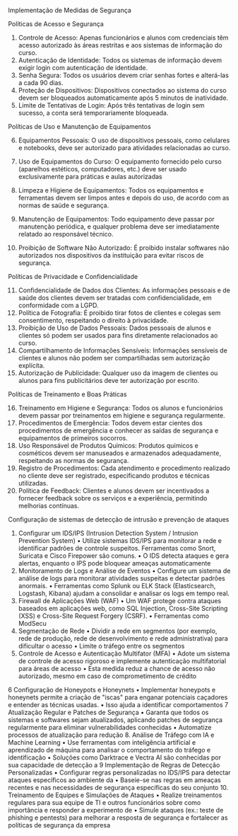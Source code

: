 Implementação de Medidas de Segurança

Políticas de Acesso e Segurança
1.	Controle de Acesso: Apenas funcionários e alunos com credenciais têm acesso autorizado às áreas restritas e aos sistemas de informação do curso.
2.	Autenticação de Identidade: Todos os sistemas de informação devem exigir login com autenticação de identidade.
3.	Senha Segura: Todos os usuários devem criar senhas fortes e alterá-las a cada 90 dias.
4.	Proteção de Dispositivos: Dispositivos conectados ao sistema do curso devem ser bloqueados automaticamente após 5 minutos de inatividade.
5.	Limite de Tentativas de Login: Após três tentativas de login sem sucesso, a conta será temporariamente bloqueada.

Políticas de Uso e Manutenção de Equipamentos

6.	Equipamentos Pessoais: O uso de dispositivos pessoais, como celulares e notebooks, deve ser autorizado para atividades relacionadas ao curso.
   
7.	Uso de Equipamentos do Curso: O equipamento fornecido pelo curso (aparelhos estéticos, computadores, etc.) deve ser usado exclusivamente para práticas e aulas autorizadas
8.	Limpeza e Higiene de Equipamentos: Todos os equipamentos e ferramentas devem ser limpos antes e depois do uso, de acordo com as normas de saúde e segurança.
9.	Manutenção de Equipamentos: Todo equipamento deve passar por manutenção periódica, e qualquer problema deve ser imediatamente relatado ao responsável técnico.
10.	Proibição de Software Não Autorizado: É proibido instalar softwares não autorizados nos dispositivos da instituição para evitar riscos de segurança.

Políticas de Privacidade e Confidencialidade

11.	Confidencialidade de Dados dos Clientes: As informações pessoais e de saúde dos clientes devem ser tratadas com confidencialidade, em conformidade com a LGPD.
12.	Política de Fotografia: É proibido tirar fotos de clientes e colegas sem consentimento, respeitando o direito à privacidade.
13.	Proibição de Uso de Dados Pessoais: Dados pessoais de alunos e clientes só podem ser usados para fins diretamente relacionados ao curso.
14.	Compartilhamento de Informações Sensíveis: Informações sensíveis de clientes e alunos não podem ser compartilhadas sem autorização explícita.
15.	Autorização de Publicidade: Qualquer uso da imagem de clientes ou alunos para fins publicitários deve ter autorização por escrito.

Políticas de Treinamento e Boas Práticas

16.	Treinamento em Higiene e Segurança: Todos os alunos e funcionários devem passar por treinamentos em higiene e segurança regularmente.
17.	Procedimentos de Emergência: Todos devem estar cientes dos procedimentos de emergência e conhecer as saídas de segurança e equipamentos de primeiros socorros.
18.	Uso Responsável de Produtos Químicos: Produtos químicos e cosméticos devem ser manuseados e armazenados adequadamente, respeitando as normas de segurança.
19.	Registro de Procedimentos: Cada atendimento e procedimento realizado no cliente deve ser registrado, especificando produtos e técnicas utilizadas.
20.	Política de Feedback: Clientes e alunos devem ser incentivados a fornecer feedback sobre os serviços e a experiência, permitindo melhorias contínuas.

Configuração de sistemas de detecção de intrusão e prevenção de ataques

1. Configurar um IDS/IPS (Intrusion Detection System / Intrusion Prevention System)
•	Utilize sistemas IDS/IPS para monitorar a rede e identificar padrões de controle suspeitos. Ferramentas como Snort, Suricata e Cisco Firepower são comuns.
•	O IDS detecta ataques e gera alertas, enquanto o IPS pode bloquear ameaças automaticamente
2. Monitoramento de Logs e Análise de Eventos
•	Configure um sistema de análise de logs para monitorar atividades suspeitas e detectar padrões anormais.
•	Ferramentas como Splunk ou ELK Stack (Elasticsearch, Logstash, Kibana) ajudam a consolidar e analisar os logs em tempo real.
3. Firewall de Aplicações Web (WAF)
•	Um WAF protege contra ataques baseados em aplicações web, como SQL Injection, Cross-Site Scripting (XSS) e Cross-Site Request Forgery (CSRF).
•	Ferramentas como ModSecu
4. Segmentação de Rede
•	Dividir a rede em segmentos (por exemplo, rede de produção, rede de desenvolvimento e rede administrativa) para dificultar o acesso
•	Limite o tráfego entre os segmentos
5. Controle de Acesso e Autenticação Multifator (MFA)
•	Adote um sistema de controle de acesso rigoroso e implemente autenticação multifatorial para áreas de acesso
•	Esta medida reduz a chance de acesso não autorizado, mesmo em caso de comprometimento de crédito

6 Configuração de Honeypots e Honeynets
•	Implementar honeypots e honeynets permite a criação de "iscas" para enganar potenciais caçadores e entender as técnicas usadas.
•	Isso ajuda a identificar comportamentos
7 Atualização Regular e Patches de Segurança
•	Garanta que todos os sistemas e softwares sejam atualizados, aplicando patches de segurança regularmente para eliminar vulnerabilidades conhecidas
•	Automatize processos de atualização para redução
8. Análise de Tráfego com IA e Machine Learning
•	Use ferramentas com inteligência artificial e aprendizado de máquina para analisar o comportamento do tráfego e identificação
•	Soluções como Darktrace e Vectra AI são conhecidas por sua capacidade de detecção a
9 Implementação de Regras de Detecção Personalizadas
•	Configurar regras personalizadas no IDS/IPS para detectar ataques específicos ao ambiente da
•	Baseie-se nas regras em ameaças recentes e nas necessidades de segurança específicas do seu conjunto
10. Treinamento de Equipes e Simulações de Ataques
•	Realize treinamentos regulares para sua equipe de TI e outros funcionários sobre como importância e responder a experimento de
•	Simule ataques (ex.: teste de phishing e pentests) para melhorar a resposta de segurança e fortalecer as políticas de segurança da empresa
